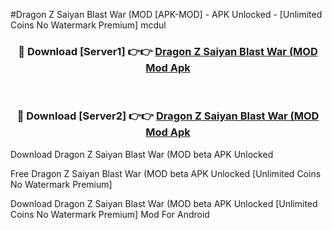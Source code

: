 #Dragon Z Saiyan Blast War (MOD [APK-MOD] - APK Unlocked - [Unlimited Coins No Watermark Premium] mcdul



<div align="center">

<h3>🔴 Download [Server1] 👉👉 <a href="https://momento.my/?title=Dragon_Z_Saiyan_Blast_War_(MOD">Dragon Z Saiyan Blast War (MOD Mod Apk</a></h3><br>

<h3>🔴 Download [Server2] 👉👉 <a href="https://momento.my/?title=Dragon_Z_Saiyan_Blast_War_(MOD">Dragon Z Saiyan Blast War (MOD Mod Apk</a></h3>
</div>



Download Dragon Z Saiyan Blast War (MOD beta APK Unlocked

Free Dragon Z Saiyan Blast War (MOD beta APK Unlocked [Unlimited Coins No Watermark Premium]

Download Dragon Z Saiyan Blast War (MOD beta APK Unlocked [Unlimited Coins No Watermark Premium] Mod For Android
